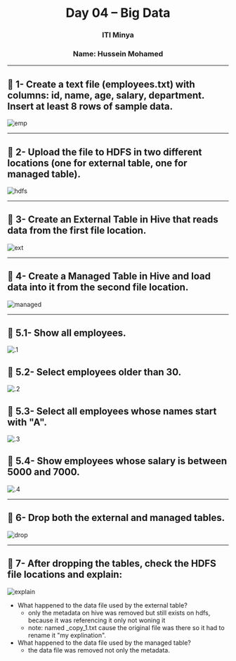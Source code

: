 <h1 align="center">Day 04 – Big Data</h1>
<h3 align="center">ITI Minya</h3>
<h3 align="center">Name: Hussein Mohamed</h3>

---

## 🔸 1- Create a text file (employees.txt) with columns: id, name, age, salary, department. Insert at least 8 rows of sample data.

![emp](imgs/001.png)

---

## 🔸 2-  Upload the file to HDFS in two different locations (one for external table, one for managed table).

![hdfs](imgs/002.png)

---

## 🔸 3- Create an External Table in Hive that reads data from the first file location.

![ext](imgs/003.png)

---

## 🔸 4- Create a Managed Table in Hive and load data into it from the second file location.

![managed](imgs/004.png)

---

## 🔸 5.1- Show all employees.

![.1](imgs/005.png)

## 🔸 5.2- Select employees older than 30.

![.2](imgs/006.png)

## 🔸 5.3- Select all employees whose names start with "A".

![.3](imgs/007.png)

## 🔸 5.4- Show employees whose salary is between 5000 and 7000.

![.4](imgs/008.png)

---

## 🔸 6- Drop both the external and managed tables.

![drop](imgs/009.png)

---

## 🔸 7- After dropping the tables, check the HDFS file locations and explain:

![explain](imgs/010.png)

- What happened to the data file used by the external table?
  - only the metadata on hive was removed but still exists on hdfs, because it was referencing it only not woning it
  - note: named _copy_1.txt cause the original file was there so it had to rename it "my explination".
- What happened to the data file used by the managed table?
  - the data file was removed not only the metadata.

